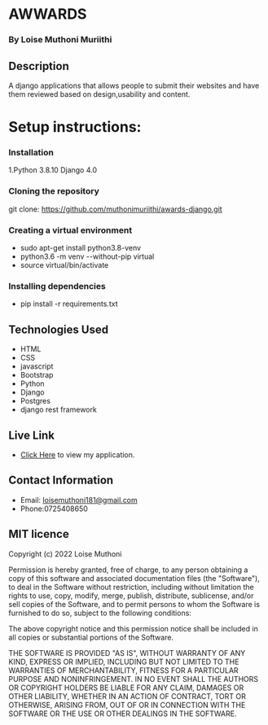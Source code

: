 # AWWARDS

### By Loise Muthoni Muriithi

## Description
A django applications that allows people to submit their websites and have them reviewed based on design,usability and content.

# Setup instructions:

### Installation
1.Python 3.8.10 Django 4.0

### Cloning the repository
git clone: https://github.com/muthonimuriithi/awards-django.git

### Creating a virtual environment
* sudo apt-get install python3.8-venv
* python3.6 -m venv --without-pip virtual
* source virtual/bin/activate

 ### Installing dependencies
 * pip install -r requirements.txt


## Technologies Used

* HTML 
* CSS 
* javascript 
* Bootstrap 
* Python 
* Django 
* Postgres
* django rest framework

## Live Link

* [Click Here](https://awwardsmsoo.herokuapp.com/) to view my application.


## Contact Information

* Email: loisemuthoni181@gmail.com
* Phone:0725408650 


## MIT licence

<p>Copyright (c) 2022 Loise Muthoni </p>

Permission is hereby granted, free of charge, to any person obtaining
a copy of this software and associated documentation files (the
"Software"), to deal in the Software without restriction, including
without limitation the rights to use, copy, modify, merge, publish,
distribute, sublicense, and/or sell copies of the Software, and to
permit persons to whom the Software is furnished to do so, subject to
the following conditions:

The above copyright notice and this permission notice shall be
included in all copies or substantial portions of the Software.

THE SOFTWARE IS PROVIDED "AS IS", WITHOUT WARRANTY OF ANY KIND,
EXPRESS OR IMPLIED, INCLUDING BUT NOT LIMITED TO THE WARRANTIES OF
MERCHANTABILITY, FITNESS FOR A PARTICULAR PURPOSE AND
NONINFRINGEMENT. IN NO EVENT SHALL THE AUTHORS OR COPYRIGHT HOLDERS BE
LIABLE FOR ANY CLAIM, DAMAGES OR OTHER LIABILITY, WHETHER IN AN ACTION
OF CONTRACT, TORT OR OTHERWISE, ARISING FROM, OUT OF OR IN CONNECTION
WITH THE SOFTWARE OR THE USE OR OTHER DEALINGS IN THE SOFTWARE.

